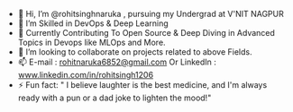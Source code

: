 - 👋 Hi, I’m @rohitsinghnaruka , pursuing my Undergrad at V'NIT NAGPUR
- 👀 I’m Skilled in DevOps & Deep Learning
- 🌱 Currently Contributing To Open Source & Deep Diving in Advanced Topics in Devops like MLOps and More.
- 💞️ I’m looking to collaborate on projects related to above Fields.
- 📫 E-mail : rohitnaruka6852@gmail.com Or  LinkedIn : www.linkedin.com/in/rohitsingh1206
- ⚡ Fun fact: " I believe laughter is the best medicine, and I'm always ready with a pun or a dad joke to lighten the mood!"

<!---
rohitsinghnaruka/rohitsinghnaruka is a ✨ special ✨ repository because its `README.md` (this file) appears on your GitHub profile.
You can click the Preview link to take a look at your changes.
--->
